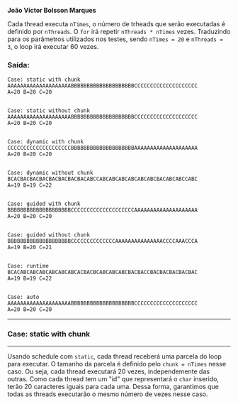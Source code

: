 **João Víctor Bolsson Marques**

Cada thread executa `nTimes`, o número de trheads que serão executadas é definido por `nThreads`. O `for` irá repetir `nThreads * nTimes` vezes. Traduzindo para os parâmetros utilizados nos testes, sendo `nTimes = 20` e `nThreads = 3`, o loop irá executar 60 vezes.

### **Saída:**
```
Case: static with chunk
AAAAAAAAAAAAAAAAAAAABBBBBBBBBBBBBBBBBBBBCCCCCCCCCCCCCCCCCCCC
A=20 B=20 C=20 


Case: static without chunk
AAAAAAAAAAAAAAAAAAAABBBBBBBBBBBBBBBBBBBBCCCCCCCCCCCCCCCCCCCC
A=20 B=20 C=20 


Case: dynamic with chunk
CCCCCCCCCCCCCCCCCCCCBBBBBBBBBBBBBBBBBBBBAAAAAAAAAAAAAAAAAAAA
A=20 B=20 C=20 


Case: dynamic without chunk
BCACBACBACBACBACBACBACBACABCCABCABCABCABCABCABCBACABCABCCABC
A=19 B=19 C=22 


Case: guided with chunk
BBBBBBBBBBBBBBBBBBBBCCCCCCCCCCCCCCCCCCCCAAAAAAAAAAAAAAAAAAAA
A=20 B=20 C=20 


Case: guided without chunk
BBBBBBBBBBBBBBBBBBBBCCCCCCCCCCCCCCAAAAAAAAAAAAAAACCCCAAACCCA
A=19 B=20 C=21 


Case: runtime
BCACABCABCABCABCABCABCACBACBCABCABCABCBACBACCBACBACBACBACBAC
A=19 B=19 C=22 


Case: auto
AAAAAAAAAAAAAAAAAAAABBBBBBBBBBBBBBBBBBBBCCCCCCCCCCCCCCCCCCCC
A=20 B=20 C=20
```

---
### Case: static with chunk
---
Usando schedule com `static`, cada thread receberá uma parcela do loop para executar. O tamanho da parcela é definido pelo `chunk = nTimes` nesse caso. Ou seja, cada thread executará 20 vezes, independemente das outras. Como cada thread tem um "id" que representará o `char` inserido, terão 20 caracteres iguais para cada uma. Dessa forma, garantimos que todas as threads executarão o mesmo número de vezes nesse caso.
